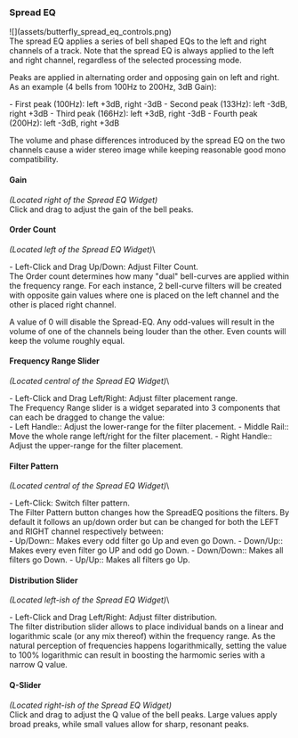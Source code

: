 <h3 class="txt-blue">Spread EQ</h2>
<div class="image">
![](assets/butterfly_spread_eq_controls.png)
</div>
</div>
The spread EQ applies a series of bell shaped EQs to the left and right channels of a track. Note that the spread EQ is always applied to the left and right channel, regardless of the selected processing mode.


Peaks are applied in alternating order and opposing gain on left and right.
As an example (4 bells from 100Hz to 200Hz, 3dB Gain):
<div class="block bg-dark-1">
- <span class="txt-purple">First peak (100Hz)</span>: left +3dB, right -3dB
- <span class="txt-purple">Second peak (133Hz)</span>: left -3dB, right +3dB
- <span class="txt-purple">Third peak (166Hz)</span>: left +3dB, right -3dB
- <span class="txt-purple">Fourth peak (200Hz)</span>: left -3dB, right +3dB
</div>

The volume and phase differences introduced by the spread EQ on the two channels cause a wider stereo image while keeping reasonable good mono compatibility.
<br/>

#### Gain
<span class="location">*(Located right of the Spread EQ Widget)*</span>\
Click and drag to adjust the gain of the bell peaks.
<span class="spacer"/>

#### Order Count
<span class="location">*(Located left of the Spread EQ Widget)*</span>\
<div class="block controls bg-dark-2">
- <span class="item">Left-Click and Drag Up/Down:</span> Adjust Filter Count.
</div>
The Order count determines how many "dual" bell-curves are applied within the frequency range.
For each instance, 2 bell-curve filters will be created with opposite gain values where one is placed on the left channel and the other is placed right channel.

A value of 0 will disable the Spread-EQ.
Any odd-values will result in the volume of one of the channels being louder than the other. 
Even counts will keep the volume roughly equal.
<span class="spacer"/>
<div class="pb"></div>

#### Frequency Range Slider
<span class="location">*(Located central of the Spread EQ Widget)*</span>\
<div class="block controls bg-dark-2">
- <span class="item">Left-Click and Drag Left/Right:</span> Adjust filter placement range.
</div>
The Frequency Range slider is a widget separated into 3 components that can each be dragged to
change the value:
<div class="block bg-dark-1">
- <span class="txt-purple">Left Handle:</span>: Adjust the lower-range for the filter placement.
- <span class="txt-purple">Middle Rail:</span>: Move the whole range left/right for the filter placement.
- <span class="txt-purple">Right Handle:</span>: Adjust the upper-range for the filter placement.
</div>
<span class="spacer"/>

#### Filter Pattern
<span class="location">*(Located central of the Spread EQ Widget)*</span>\
<div class="block controls bg-dark-2">
- <span class="item">Left-Click:</span> Switch filter pattern.
</div>
The Filter Pattern button changes how the SpreadEQ positions the filters. By default it follows
an up/down order but can be changed for both the LEFT and RIGHT channel respectively between:
<div class="block bg-dark-1">
- <span class="txt-purple">Up/Down:</span>: Makes every odd filter go Up and even go Down.
- <span class="txt-purple">Down/Up:</span>: Makes every even filter go UP and odd go Down.
- <span class="txt-purple">Down/Down:</span>: Makes all filters go Down.
- <span class="txt-purple">Up/Up:</span>: Makes all filters go Up.
</div>
<span class="spacer"/>

#### Distribution Slider
<span class="location">*(Located left-ish of the Spread EQ Widget)*</span>\
<div class="block controls bg-dark-2">
- <span class="item">Left-Click and Drag Left/Right:</span> Adjust filter distribution.
</div>
The filter distribution slider allows to place individual bands on a linear and logarithmic
scale (or any mix thereof) within the frequency range.
As the natural perception of frequencies happens logarithmically, setting the value to 100% logarithmic can result in boosting the harmomic series with a narrow Q value.
<span class="spacer"/>

#### Q-Slider
<span class="location">*(Located right-ish of the Spread EQ Widget)*</span>\
Click and drag to adjust the Q value of the bell peaks.
Large values apply broad preaks, while small values allow for sharp, resonant peaks.
<div class="pb"></div>
